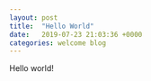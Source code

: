 ```yaml
---
layout: post
title:  "Hello World"
date:   2019-07-23 21:03:36 +0000
categories: welcome blog
---
```

Hello world!
